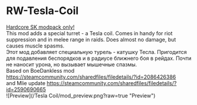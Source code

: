 # RW-Tesla-Coil
[Hardcore SK modpack only!](https://github.com/skyarkhangel/Hardcore-SK/tree/development)
<br>
This mod adds a special turret - a Tesla coil. Comes in handy for riot suppression and in melee range in raids. Does almost no damage, but causes muscle spasms.
<br>
Этот мод добавляет специальную турель - катушку Тесла. Пригодится для подавления беспорядков и в радиусе ближнего боя в рейдах. Почти не наносит урона, но вызывает мышечные спазмы.
<br>
Based on BoeDankless mod
https://steamcommunity.com/sharedfiles/filedetails/?id=2086426386
<br>
and Mlie update
https://steamcommunity.com/sharedfiles/filedetails/?id=2590690665
<br>
![Preview](/Tesla Coil/mod_preview.png?raw=true "Preview")
